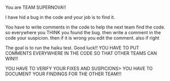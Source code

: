 You are TEAM SUPERNOVA!!

I have hid a bug in the code and your job is to find it. 

You have to write comments in the code to help the next team find the code. so everywhere you THINK you found the bug. then write a comment in the code your suspicion. then if it is wrong you edit the comment. also if right

The goal is to run the haiku test. Good luck!! YOU HAVE TO PUT COMMENTS EVERYWHERE IN THE CODE SO THAT OTHER TEAMS CAN WIN!!!

YOU HAVE TO VERIFY YOUR FIXES AND SUSPICIONS> YOU HAVE TO DOCUMENT YOUR FINDINGS FOR THE OTHER TEAM!!!